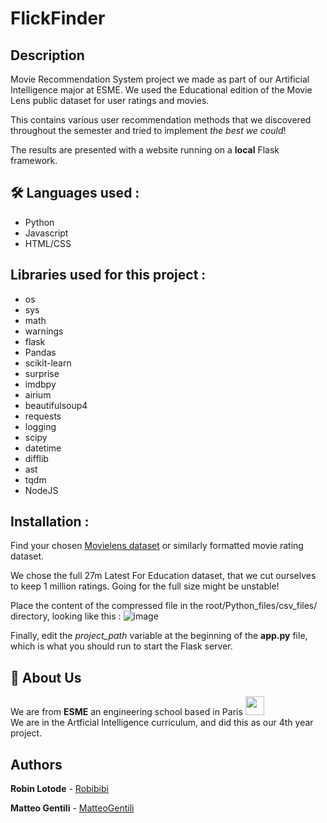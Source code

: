 # FlickFinder


## Description
Movie Recommendation System project we made as part of our Artificial Intelligence major at ESME.
We used the Educational edition of the Movie Lens public dataset for user ratings and movies.

This contains various user recommendation methods that we discovered throughout the semester and tried to implement *the best we could*!

The results are presented with a website running on a **local** Flask framework.

## 🛠 Languages used :
  * Python
  * Javascript
  * HTML/CSS
  

## Libraries used for this project :
  * os
  * sys
  * math
  * warnings
  * flask
  * Pandas
  * scikit-learn
  * surprise
  * imdbpy
  * airium
  * beautifulsoup4
  * requests
  * logging
  * scipy
  * datetime
  * difflib
  * ast
  * tqdm
  * NodeJS


## Installation :
Find your chosen [Movielens dataset](https://grouplens.org/datasets/movielens/) or similarly formatted movie rating dataset. 

We chose the full 27m Latest For Education dataset, that we cut ourselves to keep 1 million ratings. Going for the full size might be unstable!

Place the content of the compressed file in the root/Python_files/csv_files/ directory, looking like this : ![image](https://github.com/En-Droide/FlickFinder/assets/85083336/f26b8df6-7815-4217-a63b-7085a738a1c0)

Finally, edit the *project_path* variable at the beginning of the **app.py** file, which is what you should run to start the Flask server.

## 🚀 About Us
We are from **ESME** an engineering school based in Paris 
<img src="https://www.esme.fr/wp-content/themes/esme-theme-v2/images/design/logo_esme.png"  width="30" height="30">  
We are in the Artficial Intelligence curriculum, and did this as our 4th year project.


## Authors

**Robin Lotode** - [Robibibi](https://github.com/Robibibi)

**Matteo Gentili** - [MatteoGentili](https://github.com/MatteoGentili)
